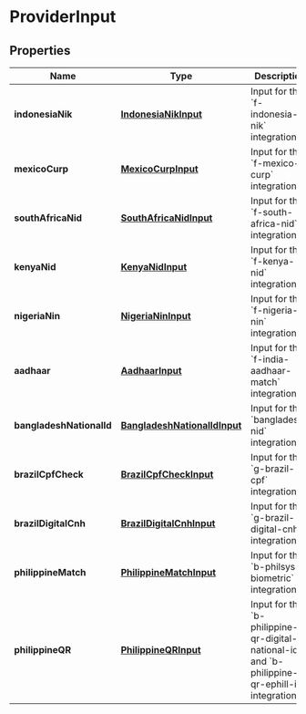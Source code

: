 

# ProviderInput


## Properties

| Name | Type | Description | Notes |
|------------ | ------------- | ------------- | -------------|
|**indonesiaNik** | [**IndonesiaNikInput**](IndonesiaNikInput.md) | Input for the &#x60;f-indonesia-nik&#x60; integration |  [optional] |
|**mexicoCurp** | [**MexicoCurpInput**](MexicoCurpInput.md) | Input for the &#x60;f-mexico-curp&#x60; integration |  [optional] |
|**southAfricaNid** | [**SouthAfricaNidInput**](SouthAfricaNidInput.md) | Input for the &#x60;f-south-africa-nid&#x60; integration |  [optional] |
|**kenyaNid** | [**KenyaNidInput**](KenyaNidInput.md) | Input for the &#x60;f-kenya-nid&#x60; integration |  [optional] |
|**nigeriaNin** | [**NigeriaNinInput**](NigeriaNinInput.md) | Input for the &#x60;f-nigeria-nin&#x60; integration |  [optional] |
|**aadhaar** | [**AadhaarInput**](AadhaarInput.md) | Input for the &#x60;f-india-aadhaar-match&#x60; integration |  [optional] |
|**bangladeshNationalId** | [**BangladeshNationalIdInput**](BangladeshNationalIdInput.md) | Input for the &#x60;bangladesh-nid&#x60; integration |  [optional] |
|**brazilCpfCheck** | [**BrazilCpfCheckInput**](BrazilCpfCheckInput.md) | Input for the &#x60;g-brazil-cpf&#x60; integration |  [optional] |
|**brazilDigitalCnh** | [**BrazilDigitalCnhInput**](BrazilDigitalCnhInput.md) | Input for the &#x60;g-brazil-digital-cnh&#x60; integration |  [optional] |
|**philippineMatch** | [**PhilippineMatchInput**](PhilippineMatchInput.md) | Input for the &#x60;b-philsys-biometric&#x60; integration |  [optional] |
|**philippineQR** | [**PhilippineQRInput**](PhilippineQRInput.md) | Input for the &#x60;b-philippine-qr-digital-national-id&#x60; and &#x60;b-philippine-qr-ephill-id&#x60; integrations |  [optional] |



